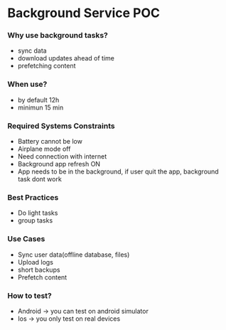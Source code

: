 # Background Service POC
### Why use background tasks?
- sync data
- download updates ahead of time
- prefetching content

### When use?
- by default 12h
- minimun 15 min

### Required Systems Constraints
- Battery cannot be low
- Airplane mode off
- Need connection with internet
- Background app refresh ON
- App needs to be in the background, if user quit the app, background task dont work

### Best Practices
- Do light tasks
- group tasks

### Use Cases
- Sync user data(offline database, files)
- Upload logs
- short backups
- Prefetch content

### How to test?
- Android -> you can test on android simulator
- Ios -> you only test on real devices
